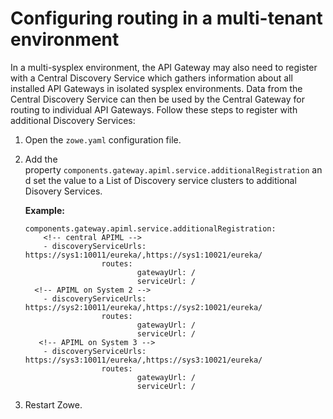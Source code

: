 # Configuring routing in a multi-tenant environment

In a multi-sysplex environment, the API Gateway may also need to register with a Central Discovery Service which gathers information about all installed API Gateways
in isolated sysplex environments. Data from the Central Discovery Service can then be used by the Central Gateway for routing to individual API Gateways.
Follow these steps to register with additional Discovery Services:

1. Open the `zowe.yaml` configuration file.
2. Add the property `components.gateway.apiml.service.additionalRegistration` and set the value to a List of Discovery service clusters to additional Disovery Services.

   **Example:**
   ```
   components.gateway.apiml.service.additionalRegistration: 
       <!-- central APIML -->
       - discoveryServiceUrls: https://sys1:10011/eureka/,https://sys1:10021/eureka/ 
                    routes:
                            gatewayUrl: /
                            serviceUrl: /
     <!-- APIML on System 2 -->
       - discoveryServiceUrls: https://sys2:10011/eureka/,https://sys2:10021/eureka/
                    routes:
                            gatewayUrl: /
                            serviceUrl: /
      <!-- APIML on System 3 -->
       - discoveryServiceUrls: https://sys3:10011/eureka/,https://sys3:10021/eureka/ 
                    routes:
                            gatewayUrl: /
                            serviceUrl: /
    ```
3. Restart Zowe.
